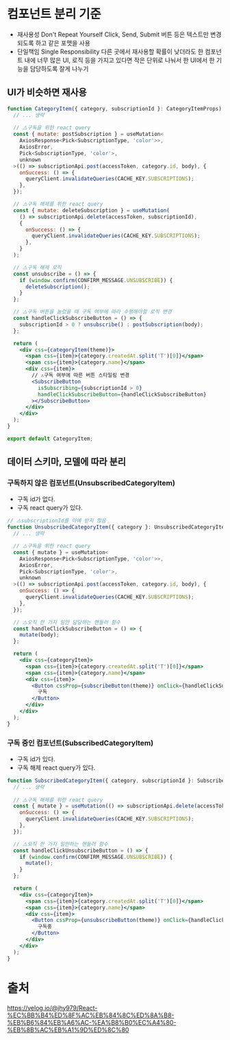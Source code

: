 # 컴포넌트 분리 기준
- 재사용성
Don't Repeat Yourself
Click, Send, Submit 버튼 등은 텍스트만 변경되도록 하고 같은 포맷을 사용
- 단일책임
Single Responsibility
다른 곳에서 재사용할 확률이 낮더라도 한 컴포넌트 내에 너무 많은 UI, 로직 등을 가지고 있다면 작은 단위로 나눠서 한 UI에서 한 기능을 담당하도록 잘게 나누기

## UI가 비슷하면 재사용
```jsx
function CategoryItem({ category, subscriptionId }: CategoryItemProps) {
  // ... 생략
  
  // ⚠️구독을 위한 react query
  const { mutate: postSubscription } = useMutation<
    AxiosResponse<Pick<SubscriptionType, 'color'>>,
    AxiosError,
    Pick<SubscriptionType, 'color'>,
    unknown
  >(() => subscriptionApi.post(accessToken, category.id, body), {
    onSuccess: () => {
      queryClient.invalidateQueries(CACHE_KEY.SUBSCRIPTIONS);
    },
  });

  // ⚠️구독 해제를 위한 react query
  const { mutate: deleteSubscription } = useMutation(
    () => subscriptionApi.delete(accessToken, subscriptionId),
    {
      onSuccess: () => {
        queryClient.invalidateQueries(CACHE_KEY.SUBSCRIPTIONS);
      },
    }
  );

  // ⚠️구독 해제 로직 
  const unsubscribe = () => {
    if (window.confirm(CONFIRM_MESSAGE.UNSUBSCRIBE)) {
      deleteSubscription();
    }
  };

  // ⚠️구독 버튼을 눌렀을 때 구독 여부에 따라 수행해야할 로직 변경
  const handleClickSubscribeButton = () => {
    subscriptionId > 0 ? unsubscribe() : postSubscription(body);
  };

  return (
    <div css={categoryItem(theme)}>
      <span css={item}>{category.createdAt.split('T')[0]}</span>
      <span css={item}>{category.name}</span>
      <div css={item}>
        // ⚠️구독 여부에 따른 버튼 스타일링 변경
        <SubscribeButton
          isSubscribing={subscriptionId > 0}
          handleClickSubscribeButton={handleClickSubscribeButton}
        ></SubscribeButton>
      </div>
    </div>
  );
}

export default CategoryItem;
```

## 데이터 스키마, 모델에 따라 분리
### 구독하지 않은 컴포넌트(UnsubscribedCategoryItem)
- 구독 id가 없다.
- 구독 react query가 있다.
```jsx
// ⚠️subscriptionId를 아예 받지 않음
function UnsubscribedCategoryItem({ category }: UnsubscribedCategoryItemProps) {
  // ... 생략

  // ⚠️구독을 위한 react query
  const { mutate } = useMutation<
    AxiosResponse<Pick<SubscriptionType, 'color'>>,
    AxiosError,
    Pick<SubscriptionType, 'color'>,
    unknown
  >(() => subscriptionApi.post(accessToken, category.id, body), {
    onSuccess: () => {
      queryClient.invalidateQueries(CACHE_KEY.SUBSCRIPTIONS);
    },
  });

  // ⚠️오직 한 가지 일만 담당하는 핸들러 함수
  const handleClickSubscribeButton = () => {
    mutate(body);
  };

  return (
    <div css={categoryItem}>
      <span css={item}>{category.createdAt.split('T')[0]}</span>
      <span css={item}>{category.name}</span>
      <div css={item}>
        <Button cssProp={subscribeButton(theme)} onClick={handleClickSubscribeButton}>
          구독
        </Button>
      </div>
    </div>
  );
}
```

### 구독 중인 컴포넌트(SubscribedCategoryItem)
- 구독 id가 있다.
- 구독 해제 react query가 있다.
```jsx
function SubscribedCategoryItem({ category, subscriptionId }: SubscribedCategoryItemProps) {
  // ... 생략
  
  // ⚠️구독 해제를 위한 react query
  const { mutate } = useMutation(() => subscriptionApi.delete(accessToken, subscriptionId), {
    onSuccess: () => {
      queryClient.invalidateQueries(CACHE_KEY.SUBSCRIPTIONS);
    },
  });

  // ⚠️오직 한 가지 일만하는 핸들러 함수
  const handleClickUnsubscribeButton = () => {
    if (window.confirm(CONFIRM_MESSAGE.UNSUBSCRIBE)) {
      mutate();
    }
  };

  return (
    <div css={categoryItem}>
      <span css={item}>{category.createdAt.split('T')[0]}</span>
      <span css={item}>{category.name}</span>
      <div css={item}>
        <Button cssProp={unsubscribeButton(theme)} onClick={handleClickUnsubscribeButton}>
          구독중
        </Button>
      </div>
    </div>
  );
}
```

# 출처
https://velog.io/@jhy979/React-%EC%BB%B4%ED%8F%AC%EB%84%8C%ED%8A%B8-%EB%B6%84%EB%A6%AC-%EA%B8%B0%EC%A4%80-%EB%8B%AC%EB%A1%9D%ED%8C%80